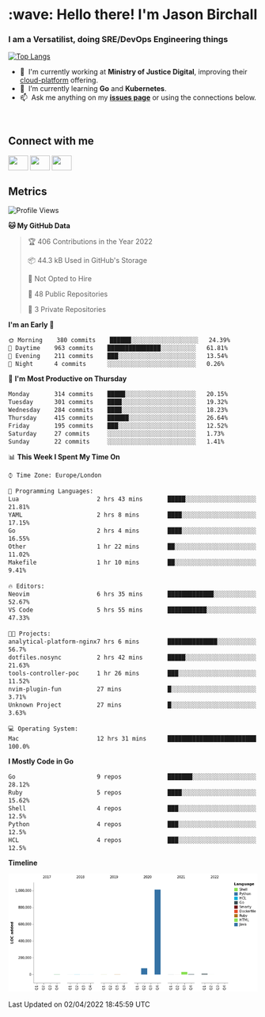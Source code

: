 <h1 align="left" id="jason-title">:wave: Hello there! I'm Jason Birchall</h1>
<h3 align="left">I am a Versatilist, doing SRE/DevOps Engineering things</h3>

[![Top Langs](https://github-readme-stats.vercel.app/api?username=jasonBirchall&show_icons=true&count_private=true&include_all_commits=true&theme=gruvbox)](https://github.com/anuraghazra/github-readme-stats)

- :office: &nbsp;I'm currently working at **Ministry of Justice Digital**, improving their [cloud-platform](https://github.com/ministryofjustice/cloud-platform) offering.
- :seedling: &nbsp;I’m currently learning **Go** and **Kubernetes**.
- :mailbox: &nbsp;Ask me anything on my **[issues page]** or using the connections below.


<br>

<h2>Connect with me</h2>
<p>
<a href="https://twitter.com/jsonBirchall" target="blank"><img align="center" src="https://cdn.jsdelivr.net/npm/simple-icons@3.0.1/icons/twitter.svg" alt="" height="30" width="40" /></a>
<a href="https://keybase.io/json0" target="blank"><img align="center" src="https://cdn.jsdelivr.net/npm/simple-icons@3.0.1/icons/keybase.svg" alt="" height="30" width="40" /></a>
<a href="https://www.reddit.com/user/kakorate" target="blank"><img align="center" src="https://cdn.jsdelivr.net/npm/simple-icons@3.0.1/icons/reddit.svg" alt="" height="30" width="40" /></a>
</p>

<h2>Metrics</h2>

<!--START_SECTION:waka-->
![Profile Views](http://img.shields.io/badge/Profile%20Views-0-blue)

**🐱 My GitHub Data** 

> 🏆 406 Contributions in the Year 2022
 > 
> 📦 44.3 kB Used in GitHub's Storage 
 > 
> 🚫 Not Opted to Hire
 > 
> 📜 48 Public Repositories 
 > 
> 🔑 3 Private Repositories  
 > 
**I'm an Early 🐤** 

```text
🌞 Morning    380 commits    ██████░░░░░░░░░░░░░░░░░░░   24.39% 
🌆 Daytime    963 commits    ███████████████░░░░░░░░░░   61.81% 
🌃 Evening    211 commits    ███░░░░░░░░░░░░░░░░░░░░░░   13.54% 
🌙 Night      4 commits      ░░░░░░░░░░░░░░░░░░░░░░░░░   0.26%

```
📅 **I'm Most Productive on Thursday** 

```text
Monday       314 commits    █████░░░░░░░░░░░░░░░░░░░░   20.15% 
Tuesday      301 commits    ████░░░░░░░░░░░░░░░░░░░░░   19.32% 
Wednesday    284 commits    ████░░░░░░░░░░░░░░░░░░░░░   18.23% 
Thursday     415 commits    ██████░░░░░░░░░░░░░░░░░░░   26.64% 
Friday       195 commits    ███░░░░░░░░░░░░░░░░░░░░░░   12.52% 
Saturday     27 commits     ░░░░░░░░░░░░░░░░░░░░░░░░░   1.73% 
Sunday       22 commits     ░░░░░░░░░░░░░░░░░░░░░░░░░   1.41%

```


📊 **This Week I Spent My Time On** 

```text
⌚︎ Time Zone: Europe/London

💬 Programming Languages: 
Lua                      2 hrs 43 mins       █████░░░░░░░░░░░░░░░░░░░░   21.81% 
YAML                     2 hrs 8 mins        ████░░░░░░░░░░░░░░░░░░░░░   17.15% 
Go                       2 hrs 4 mins        ████░░░░░░░░░░░░░░░░░░░░░   16.55% 
Other                    1 hr 22 mins        ██░░░░░░░░░░░░░░░░░░░░░░░   11.02% 
Makefile                 1 hr 10 mins        ██░░░░░░░░░░░░░░░░░░░░░░░   9.41%

🔥 Editors: 
Neovim                   6 hrs 35 mins       █████████████░░░░░░░░░░░░   52.67% 
VS Code                  5 hrs 55 mins       ███████████░░░░░░░░░░░░░░   47.33%

🐱‍💻 Projects: 
analytical-platform-nginx7 hrs 6 mins        ██████████████░░░░░░░░░░░   56.7% 
dotfiles.nosync          2 hrs 42 mins       █████░░░░░░░░░░░░░░░░░░░░   21.63% 
tools-controller-poc     1 hr 26 mins        ███░░░░░░░░░░░░░░░░░░░░░░   11.52% 
nvim-plugin-fun          27 mins             █░░░░░░░░░░░░░░░░░░░░░░░░   3.71% 
Unknown Project          27 mins             █░░░░░░░░░░░░░░░░░░░░░░░░   3.63%

💻 Operating System: 
Mac                      12 hrs 31 mins      █████████████████████████   100.0%

```

**I Mostly Code in Go** 

```text
Go                       9 repos             ███████░░░░░░░░░░░░░░░░░░   28.12% 
Ruby                     5 repos             ████░░░░░░░░░░░░░░░░░░░░░   15.62% 
Shell                    4 repos             ███░░░░░░░░░░░░░░░░░░░░░░   12.5% 
Python                   4 repos             ███░░░░░░░░░░░░░░░░░░░░░░   12.5% 
HCL                      4 repos             ███░░░░░░░░░░░░░░░░░░░░░░   12.5%

```


**Timeline**

![Chart not found](https://raw.githubusercontent.com/jasonBirchall/jasonBirchall/main/charts/bar_graph.png) 


 Last Updated on 02/04/2022 18:45:59 UTC
<!--END_SECTION:waka-->

<!-- links -->

[issues page]: https://github.com/jasonBirchall/jasonBirchall/issues "jasonBirchall/issues"
